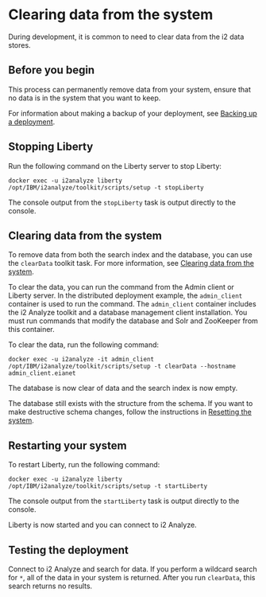 # Clearing data from the system
During development, it is common to need to clear data from the i2 data stores.

## Before you begin
This process can permanently remove data from your system, ensure that no data is in the system that you want to keep.

For information about making a backup of your deployment, see [Backing up a deployment](https://www.ibm.com/support/knowledgecenter/SSXVXZ/com.ibm.i2.eia.go.live.doc/c_back_up_and_recovery.html).

## Stopping Liberty
Run the following command on the Liberty server to stop Liberty:
```
docker exec -u i2analyze liberty /opt/IBM/i2analyze/toolkit/scripts/setup -t stopLiberty
```
The console output from the `stopLiberty` task is output directly to the console.

## Clearing data from the system
To remove data from both the search index and the database, you can use the `clearData` toolkit task. For more information, see [Clearing data from the system](https://www.ibm.com/support/knowledgecenter/en/SSXVXZ/com.ibm.i2.eia.go.live.doc/t_clearing_data.html).

To clear the data, you can run the command from the Admin client or Liberty server. In the distributed deployment example, the `admin_client` container is used to run the command. The `admin_client` container includes the i2 Analyze toolkit and a database management client installation. You must run commands that modify the database and Solr and ZooKeeper from this container.

To clear the data, run the following command:
```
docker exec -u i2analyze -it admin_client /opt/IBM/i2analyze/toolkit/scripts/setup -t clearData --hostname admin_client.eianet
```
The database is now clear of data and the search index is now empty.

The database still exists with the structure from the schema. If you want to make destructive schema changes, follow the instructions in [Resetting the system](configure_system_reset.md).

## Restarting your system
To restart Liberty, run the following command:
```
docker exec -u i2analyze liberty /opt/IBM/i2analyze/toolkit/scripts/setup -t startLiberty
```
The console output from the `startLiberty` task is output directly to the console.

Liberty is now started and you can connect to i2 Analyze.

## Testing the deployment
Connect to i2 Analyze and search for data. If you perform a wildcard search for `*`, all of the data in your system is returned. After you run `clearData`, this search returns no results.

